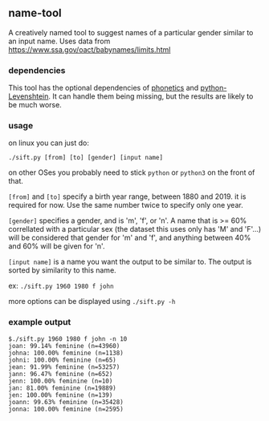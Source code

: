 ## name-tool
A creatively named tool to suggest names of a particular gender similar to an input name. Uses data from https://www.ssa.gov/oact/babynames/limits.html

### dependencies

This tool has the optional dependencies of  [phonetics](https://pypi.org/project/phonetics/) and [python-Levenshtein](https://pypi.org/project/python-Levenshtein/). It can handle them being missing, but the results are likely to be much worse.
### usage

on linux you can just do:

`./sift.py [from] [to] [gender] [input name]`

on other OSes you probably need to stick `python` or `python3` on the front of that.

`[from]` and `[to]` specify a birth year range, between 1880 and 2019. it is required for now. Use the same number twice to specify only one year.

`[gender]` specifies a gender, and is 'm', 'f', or 'n'. A name that is >= 60% correllated with a particular sex (the dataset this uses only has 'M' and 'F'...) will be considered that gender for 'm' and 'f', and anything between 40% and 60% will be given for 'n'.

`[input name]` is a name you want the output to be similar to. The output is sorted by similarity to this name.

ex: `./sift.py 1960 1980 f john`

more options can be displayed using `./sift.py -h`

### example output

```
$./sift.py 1960 1980 f john -n 10
joan: 99.14% feminine (n=43960)
johna: 100.00% feminine (n=1138)
johni: 100.00% feminine (n=65)
jean: 91.99% feminine (n=53257)
jann: 96.47% feminine (n=652)
jenn: 100.00% feminine (n=10)
jan: 81.00% feminine (n=19889)
jen: 100.00% feminine (n=139)
joann: 99.63% feminine (n=35428)
jonna: 100.00% feminine (n=2595)
```

